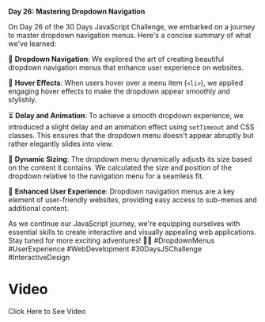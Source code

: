 **Day 26: Mastering Dropdown Navigation**

On Day 26 of the 30 Days JavaScript Challenge, we embarked on a journey to master dropdown navigation menus. Here's a concise summary of what we've learned:

🔗 **Dropdown Navigation**: We explored the art of creating beautiful dropdown navigation menus that enhance user experience on websites.

🎨 **Hover Effects**: When users hover over a menu item (`<li>`), we applied engaging hover effects to make the dropdown appear smoothly and stylishly.

⏳ **Delay and Animation**: To achieve a smooth dropdown experience, we introduced a slight delay and an animation effect using `setTimeout` and CSS classes. This ensures that the dropdown menu doesn't appear abruptly but rather elegantly slides into view.

🚀 **Dynamic Sizing**: The dropdown menu dynamically adjusts its size based on the content it contains. We calculated the size and position of the dropdown relative to the navigation menu for a seamless fit.

🌟 **Enhanced User Experience**: Dropdown navigation menus are a key element of user-friendly websites, providing easy access to sub-menus and additional content.

As we continue our JavaScript journey, we're equipping ourselves with essential skills to create interactive and visually appealing web applications. Stay tuned for more exciting adventures! 🚀🌐 #DropdownMenus #UserExperience #WebDevelopment #30DaysJSChallenge #InteractiveDesign

# Video

<a src="https://youtu.be/2rA-iEFIsj4">Click Here to See Video</a>